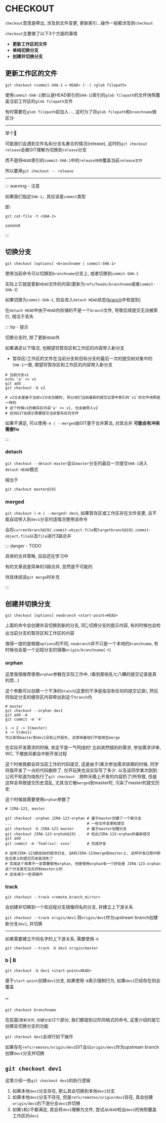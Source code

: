# CHECKOUT

`checkout`意思是牵出, 涉及到文件变更, 更新索引...操作一般都涉及到`checkout`

`checkout`主要做了以下3个方面的事情

- **更新工作区的文件**
- **单纯切换分支**
- **创建并切换分支**

## 更新工作区的文件

`git checkout <commit-SHA-1 = HEAD> (--) <glob filepath>`

使用`commit-SHA-1`(默认是HEAD索引的`SHA-1`)索引的`glob filepath`的文件快照覆盖当前工作区的`glob filepath`文件

有时需要在`glob filepath`前加入`--`, 这时为了将`glob filepath`和`branchname`做区分

---

举个🌰

可能我们会遇到文件名和分支名重合的情况(release), 这时的`git checkout release`会被GIT理解为切换到`release`分支

而不是将`HEAD`索引的`commit-SHA-1`中的`release快照`覆盖当前`release文件`

所以要用`git checkout -- release`

---

::: warning - 注意

如果我们指定`SHA-1`，其应该是`commit`类型

即:

`git cat-file -t <SHA-1>`

commit

:::

## 切换分支

`git checkout [options] <branchname | commit-SHA-1>`

使用当前命令可以切换到`branchname`分支上, 或者切换到`commit-SHA-1`

实际上它就是更新`HEAD`文件的内容(更新为`refs/heads/branchname`或者`commit-SHA-1`)

如果切换为`commit-SHA-1`, 则会进入`detach HEAD`状态([branch](/git/branch.html)中有提到)

在`detach HEAD`中由于`HEAD`内存储的不是一个`branch`文件, 导致后续提交无法被索引, 相当于丢失

::: tip - 提示

切换分支时, 除了更新`HEAD`外

如果满足以下情况, 也期望将暂存区和工作区的内容带入新分支

- 暂存区/工作区的文件在当前分支和目标分支的最后一次的提交树对象中的`SHA-1`一致, 期望将暂存区和工作区的内容带入新分支

```shell
# 当前分支v1
echo 'a' >> v1
git add .
git checkout -b v2

# v2分支是基于当前v1分支创建的, 所以他们当前最新的提交记录中索引的`v1`的文件快照是一样的
# 这个时候v1的缓存区内容'a' >> v1, 也会被带入v2
# 否则GIT会提示需要提交当前暂存区的文件
```

如果不满足, 可以使用`-m | --merged`由GIT基于合并算法, 对其合并 **可能会有冲突需要fix**

:::

### detach

`git checkout --detach master`会以`master`分支的最后一次提交`SHA-1`进入`detach HEAD`模式

相当于

`git checkout master@{0}`

### merged

`git checkout (-m | --merged) dev1`, 如果暂存区或工作区存在文件变更, 且不能自动带入到`dev1`分支时适情况使用该命令

会将`currentbranch@{0}.commit-object.file`和`targetbranch@{0}.commit-object.file`以及`file`进行3路合并

::: danger - TODO

具体的合并策略, 目前还在学习中

有的文章说是简单的3路合并, 显然是不可能的

待具体阅读`git merge`时补充

:::

## 创建并切换分支

`git checkout [options] newbranch <start-point=HEAD>`

上面的命令会创建并且切换到新的分支, 同👆切换分支的提示内容, 有的时候也会检出当前分支的暂存区和工作区的内容

值得一提的是根据`options`的不同, `newbranch`并不只是一个本地的`branchname`, 有时候也会是一个远程分支的镜像`origin/branchname`(`-t`)

### orphan

这里我很推荐使用`orphan`参数在实际工作中, (看到那些乱七八糟的提交记录是真的烦...)

这个参数可以创建一个干净的`branch`(这里的干净是指没有任何的提交记录), 然后将指定分支的缓存区内容牵出到这个`branch`内

```shell
# master
git checkout --orphan dev1
git add -A
git commit -m '4'

1 -> 2 -> 3(master)
4 -> 5(dev1)
可以发现master和dev1没有公共祖先, 这意味着他们不能相互merge
```

在实际开发需求的时候, 肯定不是一气呵成的! 比如突然插别的需求, 参加需求评审, WC, 下楼放风都会中断开发过程

这个时候我都会将当前工作的代码提交, 这是由于(某次参加需求排期的时候, 同学将我开发了一点的代码删除了, 仅开玩笑也没实际写了多少. 以及该同学某次刚到公司不知道为啥执行了`git checkout .`把昨天晚上开发的内容扔了)所导致, 但是这样会导致提交历史混乱, 尤其当它被`merged`到master时, 污染了master的提交历史

这个时候就需要使用`orphan`参数了

```shell
# JIRA-123, master

git checkout -orphan JIRA-123-orphan # 基于master创建了一个新分支
...                                  # 一些文件变更和提交
git checkout -b JIRA-123 master      # 基于master创建分支
git checkout JIRA-123-orphah@{0} .   # 检出JIRA-123-orphan的最新提交
git add .
git commit -m 'feat(xx): xxxx'       # 完成开发

# 这样JIRA-123是给QA的提测分支, QA将JIRA-123merge到master上, 这样开发过程中那些无意义的提交历史就消失了
# 完成这个效果不一定需要使用orphan, 但是使用orphan有一个好处是 JIRA-123-orphan这个分支是无法合并到master上的
# 这会减少一些误操作
```
### track

`git checkout --track <remote_branch_mirror>`

会创建并切换到一个和远程分支镜像同名的分支, 并建立上下游关系

`git checkout --track origin/dev1` 将`origin/dev1`作为upstream branch创建新分支`dev1`, 并切换

---

如果需要建立不同名字的上下游关系, 需要使用`-b`

`git checkout --track -b dev1 origin/master`

### b | B

`git checkout -b dev1 <start-point=HEAD>`

基于`start-point`创建`dev1`分支, 如果使用`-B`表示强制行为, 如果`dev1`已经存在则会覆盖

### ''

`git checkout branchname`

在前面(`更新文件`, `创建分支`)2个部分, 我们都提到过形同格式的命令, 这里介绍的是它创建且切换分支的功能

`git checkout dev1`会进行如下操作

如果存在`refs/remotes/origin/dev1`GIT会以`origin/dev1`作为upstream branch 创建`dev1`分支并切换


## `git checkout dev1`

这里介绍一些`git checkout dev1`的执行逻辑

1.  如果本地`dev1`分支存在, 那么其会切换到本地`dev1`分支
2.  如果本地`dev1`分支不存在, 但是`refs/remotes/origin/dev1`存在, 其会创建`origin/dev1`的下游分支`dev1`并切换
3.  如果`1`和`2`不都满足, 其会将`dev1`理解为文件, 尝试从`HEAD`检出`dev1`的快照覆盖工作区的`dev1`
